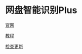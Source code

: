 # 网盘智能识别Plus
[官网](https://js.alwolf.cn/)

[教程](https://js.alwolf.cn/tutorial/panurl)

[检查更新](https://js.alwolf.cn/js/updates/panurl)
